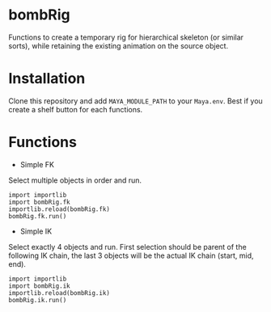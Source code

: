# bombRig

Functions to create a temporary rig for hierarchical skeleton (or similar sorts), while retaining the existing animation on the source object.

# Installation

Clone this repository and add `MAYA_MODULE_PATH` to your `Maya.env`. Best if you create a shelf button for each functions.

# Functions

- Simple FK

Select multiple objects in order and run.
```
import importlib
import bombRig.fk
importlib.reload(bombRig.fk)
bombRig.fk.run()
```

- Simple IK

Select exactly 4 objects and run. First selection should be parent of the following IK chain, the last 3 objects will be the actual IK chain (start, mid, end).
```
import importlib
import bombRig.ik
importlib.reload(bombRig.ik)
bombRig.ik.run()
```
